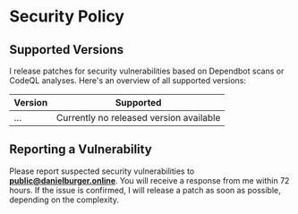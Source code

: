 # Security Policy

## Supported Versions

I release patches for security vulnerabilities based on Dependbot scans or CodeQL analyses. Here's an overview of all supported versions:

| Version | Supported                               |
| ------- | --------------------------------------- |
| …       | Currently no released version available |

## Reporting a Vulnerability

Please report suspected security vulnerabilities to **[public@danielburger.online](mailto:public@danielburger.online)**. You will receive a response from me within 72 hours. If the issue is confirmed, I will release a patch as soon as possible, depending on the complexity.

